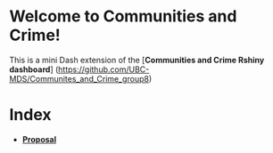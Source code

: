 # Welcome to Communities and Crime!

This is a mini Dash extension of the [**Communities and Crime Rshiny dashboard**] (https://github.com/UBC-MDS/Communites_and_Crime_group8)

# Index

-   [**Proposal**](https://github.com/UBC-MDS/Communites_and_Crime_group8/blob/main/reports/proposal.md)
